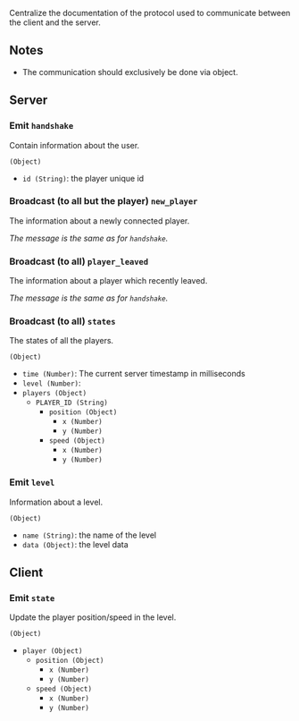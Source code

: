 Centralize the documentation of the protocol used to communicate between the
client and the server.


## Notes

- The communication should exclusively be done via object.


## Server

### Emit `handshake`

Contain information about the user.

`(Object)`
  - `id (String)`: the player unique id

### Broadcast (to all but the player) `new_player`

The information about a newly connected player.

_The message is the same as for `handshake`._

### Broadcast (to all) `player_leaved`

The information about a player which recently leaved.

_The message is the same as for `handshake`._

### Broadcast (to all) `states`

The states of all the players.

`(Object)`
  - `time (Number)`: The current server timestamp in milliseconds
  - `level (Number)`:
  - `players (Object)`
    - `PLAYER_ID (String)`
      - `position (Object)`
        - `x (Number)`
        - `y (Number)`
      - `speed (Object)`
        - `x (Number)`
        - `y (Number)`

### Emit `level`

Information about a level.

`(Object)`
  - `name (String)`: the name of the level
  - `data (Object)`: the level data


## Client

### Emit `state`

Update the player position/speed in the level.

`(Object)`
  - `player (Object)`
    - `position (Object)`
      - `x (Number)`
      - `y (Number)`
    - `speed (Object)`
      - `x (Number)`
      - `y (Number)`
